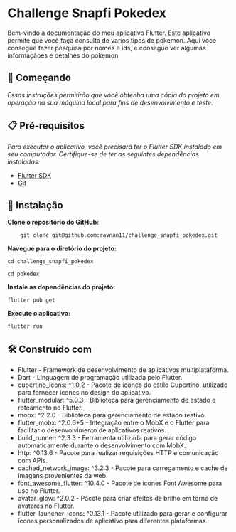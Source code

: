 # Challenge Snapfi Pokedex

Bem-vindo à documentação do meu aplicativo Flutter. Este aplicativo permite que você faça consulta de varios tipos de pokemon. Aqui voce consegue fazer pesquisa por nomes e ids, e consegue ver algumas informaçãoes e detalhes do pokemon. 


## 🚀 Começando

*Essas instruções permitirão que você obtenha uma cópia do projeto em operação na sua máquina local para fins de desenvolvimento e teste.*


## 📋 Pré-requisitos

*Para executar o aplicativo, você precisará ter o Flutter SDK instalado em seu computador. Certifique-se de ter as seguintes dependências instaladas:*

- [Flutter SDK](https://docs.flutter.dev/get-started/install)
- [Git](https://git-scm.com/book/en/v2/Getting-Started-Installing-Git)


## 🔧 Instalação

**Clone o repositório do GitHub:**
```
    git clone git@github.com:ravnan11/challenge_snapfi_pokedex.git
```   

**Navegue para o diretório do projeto:**
```
cd challenge_snapfi_pokedex
```
```
cd pokedex
```

**Instale as dependências do projeto:**
```
flutter pub get
```

**Execute o aplicativo:**
```
flutter run
```

## 🛠️ Construído com

- Flutter - Framework de desenvolvimento de aplicativos multiplataforma.
- Dart - Linguagem de programação utilizada pelo Flutter.
- cupertino_icons: ^1.0.2 - Pacote de ícones do estilo Cupertino, utilizado para fornecer ícones no design do aplicativo.
- flutter_modular: ^5.0.3 - Biblioteca para gerenciamento de estado e roteamento no Flutter.
- mobx: ^2.2.0 - Biblioteca para gerenciamento de estado reativo.
- flutter_mobx: ^2.0.6+5 - Integração entre o MobX e o Flutter para facilitar o desenvolvimento de aplicativos reativos.
- build_runner: ^2.3.3 - Ferramenta utilizada para gerar código automaticamente durante o desenvolvimento com MobX.
- http: ^0.13.6 - Pacote para realizar requisições HTTP e comunicação com APIs.
- cached_network_image: ^3.2.3 - Pacote para carregamento e cache de imagens provenientes da web.
- font_awesome_flutter: ^10.4.0 - Pacote de ícones Font Awesome para uso no Flutter.
- avatar_glow: ^2.0.2 - Pacote para criar efeitos de brilho em torno de avatares no Flutter.
- flutter_launcher_icons: ^0.13.1 - Pacote utilizado para gerar e configurar ícones personalizados de aplicativo para diferentes plataformas.




